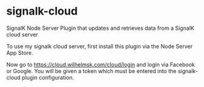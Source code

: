 # signalk-cloud
SignalK Node Server Plugin that updates and retrieves data from a SignalK cloud server

To use my signalk cloud server, first install this plugin via the Node Server App Store.

Now go to https://cloud.wilhelmsk.com/cloud/login and login via Facebook or Google. You will be given a token which must be entered into the signalk-cloud plugin configuration.

